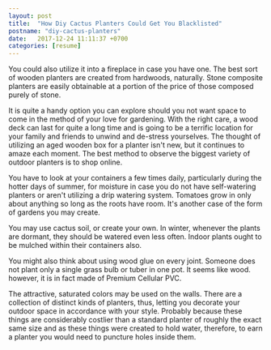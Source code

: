 ```yaml
---
layout: post
title:  "How Diy Cactus Planters Could Get You Blacklisted"
postname: "diy-cactus-planters"
date:   2017-12-24 11:11:37 +0700
categories: [resume]
---
```

You could also utilize it into a fireplace in case you have one. The best sort of wooden planters are created from hardwoods, naturally. Stone composite planters are easily obtainable at a portion of the price of those composed purely of stone.

It is quite a handy option you can explore should you not want space to come in the method of your love for gardening. With the right care, a wood deck can last for quite a long time and is going to be a terrific location for your family and friends to unwind and de-stress yourselves. The thought of utilizing an aged wooden box for a planter isn't new, but it continues to amaze each moment. The best method to observe the biggest variety of outdoor planters is to shop online.

You have to look at your containers a few times daily, particularly during the hotter days of summer, for moisture in case you do not have self-watering planters or aren't utilizing a drip watering system. Tomatoes grow in only about anything so long as the roots have room. It's another case of the form of gardens you may create.

You may use cactus soil, or create your own. In winter, whenever the plants are dormant, they should be watered even less often. Indoor plants ought to be mulched within their containers also.

You might also think about using wood glue on every joint. Someone does not plant only a single grass bulb or tuber in one pot. It seems like wood. however, it is in fact made of Premium Cellular PVC.

The attractive, saturated colors may be used on the walls. There are a collection of distinct kinds of planters, thus, letting you decorate your outdoor space in accordance with your style. Probably because these things are considerably costlier than a standard planter of roughly the exact same size and as these things were created to hold water, therefore, to earn a planter you would need to puncture holes inside them.
